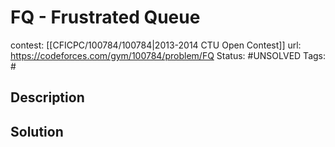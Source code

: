# FQ - Frustrated Queue

contest: [[CFICPC/100784/100784|2013-2014 CTU Open Contest]]
url: https://codeforces.com/gym/100784/problem/FQ
Status: #UNSOLVED
Tags: #

## Description

## Solution

